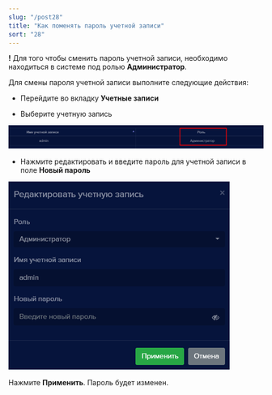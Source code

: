 ```yaml
---
slug: "/post28"
title: "Как поменять пароль учетной записи"
sort: "28"
---
```


**!** Для того чтобы сменить пароль учетной записи, необходимо находиться в системе под ролью **Администратор**.

Для смены пароля учетной записи выполните следующие действия:

- Перейдите во вкладку **Учетные записи**

- Выберите учетную запись

![](images/Aspose.Words.374291bc-21e0-4dc1-8208-7b6db552d3f3.179.png)

- Нажмите редактировать и введите пароль для учетной записи в поле **Новый пароль**

![](images/Aspose.Words.374291bc-21e0-4dc1-8208-7b6db552d3f3.180.png)

Нажмите **Применить**. Пароль будет изменен.
